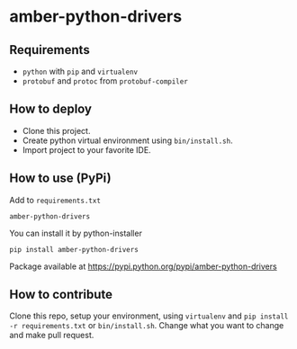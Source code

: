 amber-python-drivers
====================

Requirements
------------

* `python` with `pip` and `virtualenv`
* `protobuf` and `protoc` from `protobuf-compiler`

How to deploy
-------------

* Clone this project.
* Create python virtual environment using `bin/install.sh`.
* Import project to your favorite IDE.

How to use (PyPi)
-----------------

Add to `requirements.txt`

    amber-python-drivers

You can install it by python-installer

    pip install amber-python-drivers

Package available at https://pypi.python.org/pypi/amber-python-drivers

How to contribute
-----------------

Clone this repo, setup your environment, using `virtualenv` and `pip install -r requirements.txt` or `bin/install.sh`. Change what you want to change and make pull request.